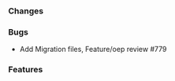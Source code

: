 <!--
SPDX-FileCopyrightText: 2025 Christian Winger <https://github.com/wingechr>
SPDX-FileCopyrightText: 2025 Christian Hofmann <https://github.com/christian-rli>

SPDX-License-Identifier: CC0-1.0
-->

### Changes

### Bugs

- Add Migration files, Feature/oep review #779

### Features
